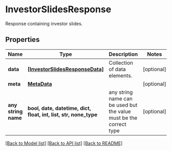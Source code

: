 # InvestorSlidesResponse

Response containing investor slides.

## Properties
Name | Type | Description | Notes
------------ | ------------- | ------------- | -------------
**data** | [**[InvestorSlidesResponseData]**](InvestorSlidesResponseData.md) | Collection of data elements. | [optional] 
**meta** | [**MetaData**](MetaData.md) |  | [optional] 
**any string name** | **bool, date, datetime, dict, float, int, list, str, none_type** | any string name can be used but the value must be the correct type | [optional]

[[Back to Model list]](../README.md#documentation-for-models) [[Back to API list]](../README.md#documentation-for-api-endpoints) [[Back to README]](../README.md)



